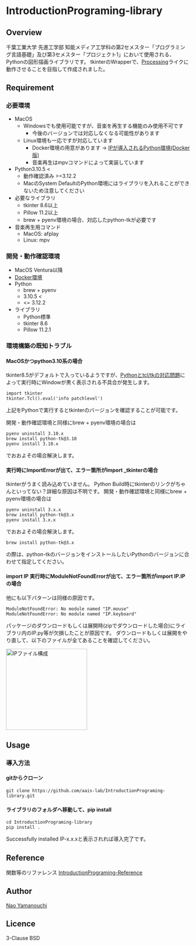 # IntroductionPrograming-library

## Overview
千葉工業大学 先進工学部 知能メディア工学科の第2セメスター「プログラミング言語基礎」及び第3セメスター「プロジェクト1」において使用される、Pythonの図形描画ライブラリです。
tkinterのWrapperで、[Processing](https://processing.org/)ライクに動作させることを目指して作成されました。

## Requirement
### 必要環境
- MacOS
  - Windowsでも使用可能ですが、音楽を再生する機能のみ使用不可です
    - 今後のバージョンでは対応しなくなる可能性があります
  - Linux環境も一応ですが対応しています
    - Docker環境の用意があります -> [IPが導入されるPython環境(Docker版)](https://github.com/aais-lab/PythonEnv_docker)
    - 音楽再生はmpvコマンドによって実装しています
- Python3.10.5 <
  - 動作確認済み >=3.12.2
  - MacのSystem DefaultのPython環境にはライブラリを入れることができないため注意してください
- 必要なライブラリ
  - tkinter 8.6以上
  - Pillow 11.2以上
  - brew + pyenv環境の場合、対応したpython-tkが必要です
- 音楽再生用コマンド
  - MacOS: afplay
  - Linux: mpv

### 開発・動作確認環境
- MacOS Ventura以降
- [Docker環境](https://github.com/aais-lab/PythonEnv_docker)
- Python
  - brew + pyenv
  - 3.10.5 <
  - <= 3.12.2
- ライブラリ
  - Python標準
  - tkinter 8.6
  - Pillow 11.2.1

### 環境構築の既知トラブル
#### MacOSかつpython3.10系の場合
tkinter8.5がデフォルトで入っているようですが、[Pythonとtcl/tkの対応問題](https://www.python.org/download/mac/tcltk/)によって実行時にWindowが黒く表示される不具合が発生します。

```
import tkinter
tkinter.Tcl().eval('info patchlevel')
```

上記をPythonで実行するとtkinterのバージョンを確認することが可能です。

開発・動作確認環境と同様にbrew + pyenv環境の場合は

```
pyenv uninstall 3.10.x
brew install python-tk@3.10
pyenv install 3.10.x
```

でおおよその場合解決します。

#### 実行時にImportErrorが出て、エラー箇所がImport _tkinterの場合
tkinterがうまく読み込めていません。
Python Build時にtkinterのリンクがちゃんといってない？詳細な原因は不明です。
開発・動作確認環境と同様にbrew + pyenv環境の場合は

```
pyenv uninstall 3.x.x
brew install python-tk@3.x
pyenv install 3.x.x
```

でおおよその場合解決します。

```
brew install python-tk@3.x
```
の際は、python-tkのバージョンをインストールしたいPythonのバージョンに合わせて指定してください。

#### import IP 実行時にModuleNotFoundErrorが出て、エラー箇所がimport IP.IPの場合
他にも以下パターンは同様の原因です。
```
ModuleNotFoundError: No module named "IP.mouse"
ModuleNotFoundError: No module named "IP.keyboard"
```

パッケージのダウンロードもしくは展開時(zipでダウンロードした場合)にライブラリ内のIP.py等が欠損したことが原因です。
ダウンロードもしくは展開をやり直して、以下のファイルが全てあることを確認してください。

<img width="222" alt="IPファイル構成" src="https://github.com/aais-lab/IntroductionPrograming-library/assets/75377571/97f7fa3f-47e3-4e3f-8c2d-8a0ccf99f1ad">

## Usage
### 導入方法
#### gitからクローン
```
git clone https://github.com/aais-lab/IntroductionPrograming-library.git
```
#### ライブラリのフォルダへ移動して、pip install
```
cd IntroductionPrograming-library
pip install .
```

Successfully installed IP-x.x.xと表示されれば導入完了です。

## Reference
関数等のリファレンス
[IntroductionPrograming-Reference](https://aais-lab.github.io/IntroductionPrograming-Reference/)

## Author
[Nao Yamanouchi](https://github.com/ClairdelunaEve)

## Licence
3-Clause BSD
